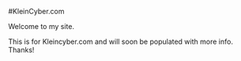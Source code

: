 #KleinCyber.com 

Welcome to my site.

This is for Kleincyber.com and will soon be populated with more info. Thanks!


